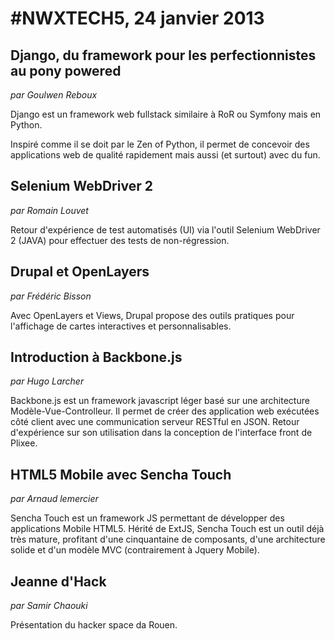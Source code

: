 # #NWXTECH5, 24 janvier 2013

## Django, du framework pour les perfectionnistes au pony powered

*par Goulwen Reboux*

Django est un framework web fullstack similaire à RoR ou Symfony mais en Python.

Inspiré comme il se doit par le Zen of Python, il permet de concevoir des applications web de qualité rapidement mais aussi (et surtout) avec du fun.

## Selenium WebDriver 2

*par Romain Louvet*

Retour d'expérience de test automatisés (UI) via l'outil Selenium WebDriver 2 (JAVA) pour effectuer des tests de non-régression.

## Drupal et OpenLayers

*par Frédéric Bisson*

Avec OpenLayers et Views, Drupal propose des outils pratiques pour l'affichage de cartes interactives et personnalisables.

## Introduction à Backbone.js

*par Hugo Larcher*

Backbone.js est un framework javascript léger basé sur une architecture Modèle-Vue-Controlleur. Il permet de créer des application web exécutées côté client avec une communication serveur RESTful en JSON. Retour d'expérience sur son utilisation dans la conception de l'interface front de Plixee.

## HTML5 Mobile avec Sencha Touch

*par Arnaud lemercier*

Sencha Touch est un framework JS permettant de développer des applications Mobile HTML5. Hérité de ExtJS, Sencha Touch est un outil déjà très mature, profitant d'une cinquantaine de composants, d'une architecture solide et d'un modèle MVC (contrairement à Jquery Mobile).

## Jeanne d'Hack

*par Samir Chaouki*

Présentation du hacker space da Rouen.